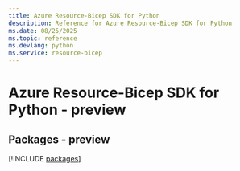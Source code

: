```yaml
---
title: Azure Resource-Bicep SDK for Python
description: Reference for Azure Resource-Bicep SDK for Python
ms.date: 08/25/2025
ms.topic: reference
ms.devlang: python
ms.service: resource-bicep
---
```

# Azure Resource-Bicep SDK for Python - preview
## Packages - preview
[!INCLUDE [packages](resource-bicep-index.md)]